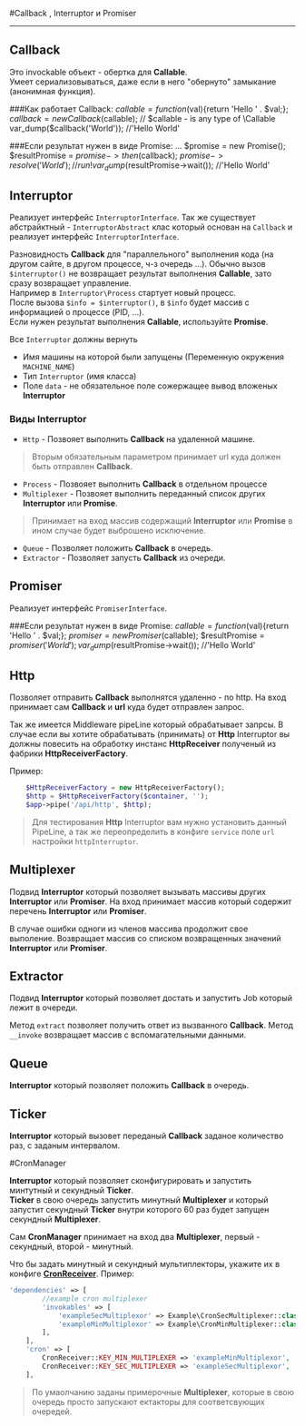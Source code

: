 #Callback , Interruptor и Promiser   

----------

## Callback
 
Это invockable объект -  обертка для **Callable**.   
Умеет сериализовываться, даже если в него "обернуто" замыкание (анонимная функция).

###Как работает Callback:
	$callable = function($val){return 'Hello ' . $val;};
	$callback = new Callback($callable); // $callable - is any type of \Callable
	var_dump($callback('World')); //'Hello World'

###Если результат нужен в виде Promise:
	...
    $promise = new Promise();
	$resultPromise = $promise->then($callback);
	$promise->resolve('World'); //run!
	var_dump($resultPromise->wait()); //'Hello World'


## Interruptor

Реализует интерфейс `InterruptorInterface`.
Так же существует абстрайктный - `InterruptorAbstract` клас который основан на `Callback` 
и реализует интерфейс `InterruptorInterface`.

Разновидность **Callback** для "параллельного" выполнения кода (на другом сайте, в другом процессе, ч-з очередь ...). 
Обычно вызов `$interruptor()` не возвращает результат выполнения **Callable**, зато сразу возвращает управление.   
Например в `Interruptor\Process` стартует новый процесс.  
После вызова  `$info = $interruptor()`, в `$info` будет массив с информацией о процессе (PID, ...).  
Если нужен результат выполнения **Callable**, используйте **Promise**.

Все `Interruptor` должны вернуть 
* Имя машины на которой были запущены (Переменную окружения `MACHINE_NAME`)
* Тип `Interruptor` (имя класса)
* Поле `data` - не обязательное поле сожержащее вывод вложеных **Interruptor**

### Виды Interruptor

* `Http` - Позвояет выполнить **Callback** на удаленной машине.
> Вторым обязательным параметром принимает url куда должен быть отправлен **Callback**.
* `Process` - Позвояет выполнить **Callback** в отдельном процессе
* `Multiplexer` - Позвояет выполнить переданный список других **Interruptor** или **Promise**.
> Принимает на вход массив содержащий **Interruptor** или **Promise** в ином случае будет выброшено исключение.
* `Queue` - Позволяет положить **Callback** в очередь.
* `Extractor` - Позволяет запусть **Callback** из очереди. 

## Promiser

Реализует интерфейс `PromiserInterface`.

###Если результат нужен в виде Promise:
	$callable = function($val){return 'Hello ' . $val;};
    $promiser = new Promiser($callable);
	$resultPromise = $promiser('World');
	var_dump($resultPromise->wait()); //'Hello World'

## Http 

Позволяет отправить **Сallback** выполнятся удаленно - по http.
На вход принимает сам **Сallback** и **url** куда будет отправлен запрос.
  
Так же имеется Middleware pipeLine который обрабатывает запрсы.
В случае если вы хотите обрабатывать (принимать) от **Http** Interruptor вы должны повесить 
на обработку инстанс **HttpReceiver** полученый из фабрики **HttpReceiverFactory**.

Пример:
```php
    $HttpReceiverFactory = new HttpReceiverFactory();
    $http = $HttpReceiverFactory($container, '');
    $app->pipe('/api/http', $http);
```

> Для тестирования **Http** Interruptor вам нужно установить данный PipeLine, а так же переопределить в конфиге `service`
 поле `url` настройки `httpInterruptor`.
 
 
## Multiplexer

Подвид **Interruptor** который позволяет вызывать массивы других **Interruptor** или **Promiser**.
На вход принимает массив который содержит перечень **Interruptor** или **Promiser**.

В случае ошибки одноги из членов массива продолжит свое выполение.
Возвращает массив со списком возвращенных значений **Interruptor** или **Promiser**.

## Extractor

Подвид **Interruptor** который позволяет достать и запустить Job который лежит в очереди.

Метод `extract` позволяет получить ответ из вызванного **Callback**.
Метод `__invoke` возвращает массив с вспомагательными данными.


## Queue

**Interruptor** который позволяет положить **Callback** в очередь.

## Ticker 

**Interruptor** который вызовет переданый **Callback** заданое количество раз, с заданым интервалом.

#CronManager

**Interruptor** который позволяет сконфигурировать и запустить минтутный и секундный **Ticker**.  
**Ticker** в свою очередь запустить минутный **Multiplexer** и который запустит секундный **Ticker** 
внутри которого 60 раз будет запущен секундный **Multiplexer**.

Сам **CronManager** принимает на вход два **Multiplexer**, первый - секундный, второй - минутный.

Что бы задать минутный и секундный мультиплекторы, укажите их в конфиге [**CronReceiver**](Corn.md).
Пример:
```php
'dependencies' => [
        //example cron multiplexer
        'invokables' => [
            'exampleSecMultiplexor' => Example\CronSecMultiplexer::class,
            'exampleMinMultiplexor' => Example\CronMinMultiplexer::class
        ],
    ],
    'cron' => [
        CronReceiver::KEY_MIN_MULTIPLEXER => 'exampleMinMultiplexor',
        CronReceiver::KEY_SEC_MULTIPLEXER => 'exampleSecMultiplexor',
    ],
```
> По умаолчанию заданы примерочные **Multiplexer**,
    которые в свою очередь просто запускают ектакторы для соответсвующих очередей.
